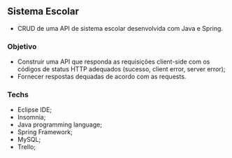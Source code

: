 ## Sistema Escolar
- CRUD de uma API de sistema escolar desenvolvida com Java e Spring.

### Objetivo
- Construir uma API que responda as requisições client-side com os códigos de status HTTP adequados (sucesso, client error, server error);
- Fornecer respostas dequadas de acordo com as requests.

### Techs
- Eclipse IDE;
- Insomnia;
- Java programming language;
- Spring Framework;
- MySQL;
- Trello;
